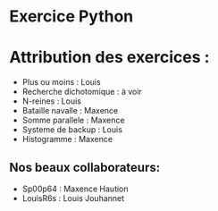 # Exercice Python

# Attribution des exercices : 
- Plus ou moins : Louis
- Recherche dichotomique : à voir 
- N-reines : Louis
- Bataille navalle : Maxence
- Somme parallele : Maxence
- Systeme de backup : Louis
- Histogramme : Maxence

## Nos beaux collaborateurs:

- Sp00p64 : Maxence Haution
- LouisR6s : Louis Jouhannet
